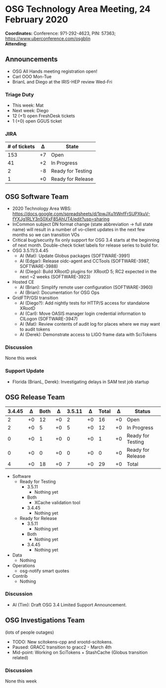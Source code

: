 # OSG Technology Area Meeting, 24 February 2020

**Coordinates:** Conference: 971-292-4623, PIN: 57363; <https://www.uberconference.com/osgblin>  
**Attending**:


## Announcements

-   OSG All Hands meeting registration open!
-   Carl OOO Mon-Tue
-   BrianL and Diego at the IRIS-HEP review Wed-Fri


### Triage Duty

-   This week: Mat
-   Next week: Diego
-   12 (+1) open FreshDesk tickets
-   1 (+0) open GGUS ticket


### JIRA

| # of tickets | &Delta; | State             |
|------------ |------- |----------------- |
| 153          | +7      | Open              |
| 41           | +2      | In Progress       |
| 2            | -8      | Ready for Testing |
| 1            | +0      | Ready for Release |


## OSG Software Team

-   2020 Technology Area WBS: <https://docs.google.com/spreadsheets/d/1pwJXu1tWnfFrSUPXkuV-fYXJg1RLY3n50XxF85AhUT4/edit?usp=sharing>
-   InCommon subject DN format change (state abbreviation -> full state name) will result in a number of vo-client updates in the next few months so we can transition VOs
-   Critical bug/security fix only support for OSG 3.4 starts at the beginning of next month. Double-check ticket labels for release series to build for.
-   OSG 3.5.11/3.4.45  
    -   AI (Mat): Update Globus packages (SOFTWARE-3991)
    -   AI (Edgar): Release oidc-agent and CCTools (SOFTWARE-3987, SOFTWARE-3988)
    -   AI (Diego): Build XRootD plugins for XRootD 5; RC2 expected in the next ~2 weeks (SOFTWARE-3923)
-   Hosted CE  
    -   AI (Brian): Simplify remote user configuration (SOFTWARE-3960)
    -   AI (Brian): Documentation for OSG Ops
-   GridFTP/GSI transition  
    -   AI (Diego?): Add nightly tests for HTTP/S access for standalone XRootD
    -   AI (Carl): Move OASIS manager login credential information to CILogon (SOFTWARE-3947)
    -   AI (Mat): Review contents of audit log for places where we may want to audit tokens
    -   AI (Derek): Demonstrate access to LIGO frame data with SciTokens


### Discussion

None this week  


### Support Update

-   Florida (BrianL, Derek): Investigating delays in SAM test job startup


## OSG Release Team

| 3.4.45 | &Delta; | Both | &Delta; | 3.5.11 | &Delta; | Total | &Delta; | Status            |
| ------ | ------- | ---- | ------- | ------ | ------- | ----- | ------- | ----------------- |
| 2      | +0      | 12   | +0      | 2      | +0      | 16    | +0      | Open              |
| 2      | +0      | 5    | +0      | 5      | +0      | 12    | +0      | In Progress       |
| 0      | +0      | 1    | +0      | 0      | +0      | 1     | +0      | Ready for Testing |
| 0      | +0      | 0    | +0      | 0      | +0      | 0     | +0      | Ready for Release |
| 4      | +0      | 18   | +0      | 7      | +0      | 29    | +0      | Total             |

-   Software  
    -   Ready for Testing  
        -   3.5.11  
            -   Nothing yet
        -   Both  
            -   XCache validation tool
        -   3.4.45  
            -   Nothing yet
    -   Ready for Release  
        -   3.5.11  
            -   Nothing yet
        -   Both  
            -   Nothing yet
        -   3.4.45  
            -   Nothing yet
-   Data  
    -   Nothing
-   Operations  
    -   osg-notify smart quotes
-   Contrib  
    -   Nothing


### Discussion

-   AI (Tim): Draft OSG 3.4 Limited Support Announcement.


## OSG Investigations Team

(lots of people outages)  

-   TODO: New scitokens-cpp and xrootd-scitokens.
-   Paused: GRACC transition to gracc2 - March 4th
-   Mid-point: Working on SciTokens + StashCache (Globus transition related)


### Discussion

None this week
